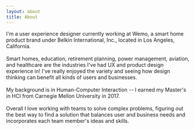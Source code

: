 ```yaml
---
layout: about
title: About
---
```


I'm a user experience designer currently working at Wemo, a smart home product brand under Belkin International, Inc., located in Los Angeles, California.
<br>  
Smart homes, education, retirement planning, power management, aviation, and healthcare are the industries I've had UX and product design experience in! I've really enjoyed the variety and seeing how design thinking can benefit all kinds of users and businesses.   
<br>
My background is in Human-Computer Interaction -- I earned my Master's in HCI from Carnegie Mellon University in 2017.   
<br>
Overall I love working with teams to solve complex problems, figuring out the best way to find a solution that balances user and business needs and incorporates each team member's ideas and skills.
